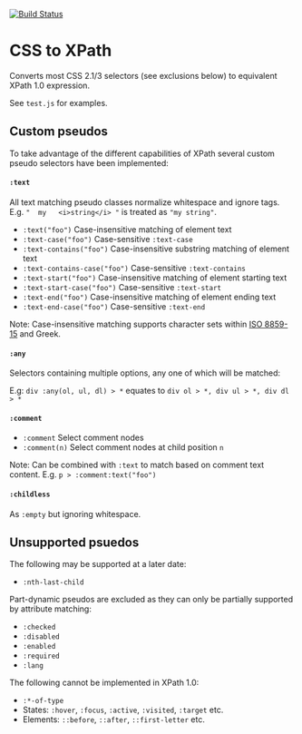 [![Build Status](https://travis-ci.org/peteboere/csstoxpath.svg?branch=master)](https://travis-ci.org/peteboere/csstoxpath)

# CSS to XPath

Converts most CSS 2.1/3 selectors (see exclusions below) to equivalent XPath 1.0 expression.

See `test.js` for examples.


## Custom pseudos

To take advantage of the different capabilities of XPath several custom pseudo selectors have been implemented:

#### `:text`

All text matching pseudo classes normalize whitespace and ignore tags.
E.g. `"  my   <i>string</i> "` is treated as `"my string"`.

* `:text("foo")` Case-insensitive matching of element text
* `:text-case("foo")` Case-sensitive `:text-case`
* `:text-contains("foo")` Case-insensitive substring matching of element text
* `:text-contains-case("foo")` Case-sensitive `:text-contains`
* `:text-start("foo")` Case-insensitive matching of element starting text
* `:text-start-case("foo")` Case-sensitive `:text-start`
* `:text-end("foo")` Case-insensitive matching of element ending text
* `:text-end-case("foo")` Case-sensitive `:text-end`

Note: Case-insensitive matching supports character sets within [ISO 8859-15](https://en.wikipedia.org/wiki/ISO/IEC_8859-15#Coverage) and Greek.

#### `:any`

Selectors containing multiple options, any one of which will be matched:

E.g: `div :any(ol, ul, dl) > *` equates to `div ol > *, div ul > *, div dl > *`

#### `:comment`

* `:comment` Select comment nodes
* `:comment(n)` Select comment nodes at child position `n`

Note: Can be combined with `:text` to match based on comment text content. E.g. `p > :comment:text("foo")`

#### `:childless`

As `:empty` but ignoring whitespace.


## Unsupported psuedos

The following may be supported at a later date:

* `:nth-last-child`

Part-dynamic pseudos are excluded as they can only be partially supported by attribute matching:

* `:checked`
* `:disabled`
* `:enabled`
* `:required`
* `:lang`

The following cannot be implemented in XPath 1.0:

* `:*-of-type`
* States: `:hover`, `:focus`, `:active`, `:visited`, `:target` etc.
* Elements: `::before`, `::after`, `::first-letter` etc.

